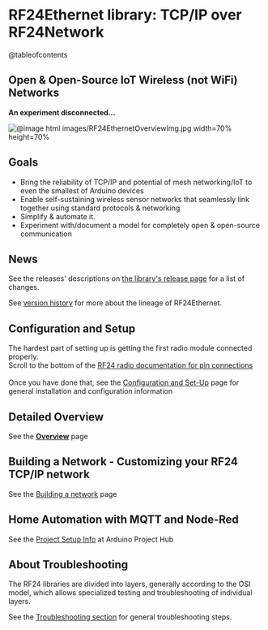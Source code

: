 # RF24Ethernet library: TCP/IP over RF24Network

@tableofcontents


## Open & Open-Source IoT Wireless (not WiFi) Networks
**An experiment disconnected...**

![
    @image html images/RF24EthernetOverviewImg.jpg width=70% height=70%
    ](https://github.com/nRF24/RF24Ethernet/blob/master/images/RF24EthernetOverviewImg.jpg)

## Goals
- Bring the reliability of TCP/IP and potential of mesh networking/IoT to even the smallest of Arduino devices
- Enable self-sustaining wireless sensor networks that seamlessly link together using standard protocols & networking
- Simplify & automate it.
- Experiment with/document a model for completely open & open-source communication

## News
See the releases' descriptions on
[the library's release page](http://github.com/nRF24/RF24Ethernet/releases) for a list of
changes.

See [version history](pre_nrf24_changelog.md) for more about the lineage of RF24Ethernet.

## Configuration and Setup
The hardest part of setting up is getting the first radio module connected properly. <br>
Scroll to the bottom of the [RF24 radio documentation for pin connections](http://nRF24.github.io/RF24/) <br><br>
Once you have done that, see the [Configuration and Set-Up](config_setup.md) page for general installation and configuration information

## Detailed Overview
See the [**Overview**](overview.md) page

## Building a Network - Customizing your RF24 TCP/IP network
See the [Building a network](custom_networks.md) page

## Home Automation with MQTT and Node-Red
See the [Project Setup Info](https://create.arduino.cc/projecthub/TMRh20/iot-home-automation-w-nrf24l01-raspberry-pi-9ee904) at Arduino Project Hub

## About Troubleshooting
The RF24 libraries are divided into layers, generally according to the OSI model, which allows specialized testing and troubleshooting of individual layers.

See the [Troubleshooting section](troubleshooting.md) for general troubleshooting steps.

